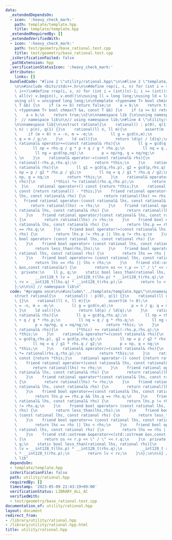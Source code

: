 ```yaml
---
data:
  _extendedDependsOn:
  - icon: ':heavy_check_mark:'
    path: template/template.hpp
    title: template/template.hpp
  _extendedRequiredBy: []
  _extendedVerifiedWith:
  - icon: ':heavy_check_mark:'
    path: test/geometry/base_rational.test.cpp
    title: test/geometry/base_rational.test.cpp
  _isVerificationFailed: false
  _pathExtension: hpp
  _verificationStatusIcon: ':heavy_check_mark:'
  attributes:
    links: []
  bundledCode: "#line 2 \"utility/rational.hpp\"\n\n#line 2 \"template/template.hpp\"\
    \n\n#include <bits/stdc++.h>\n\n#define rep(i, s, n) for (int i = s; i < (int)(n);\
    \ i++)\n#define rrep(i, s, n) for (int i = (int)(n)-1; i >= (int)(s); i--)\n#define\
    \ all(v) v.begin(), v.end()\n\nusing ll = long long;\nusing ld = long double;\n\
    using ull = unsigned long long;\n\ntemplate <typename T> bool chmin(T &a, const\
    \ T &b) {\n    if (a <= b) return false;\n    a = b;\n    return true;\n}\ntemplate\
    \ <typename T> bool chmax(T &a, const T &b) {\n    if (a >= b) return false;\n\
    \    a = b;\n    return true;\n}\n\nnamespace lib {\n\nusing namespace std;\n\n\
    }  // namespace lib\n\n// using namespace lib;\n#line 4 \"utility/rational.hpp\"\
    \n\nnamespace lib{\n\nstruct rational{\n    rational() : p(0), q(1) {}\n    rational(ll\
    \ n) : p(n), q(1) {}\n    rational(ll n, ll m){\n        assert(m != 0);\n   \
    \     if (m < 0) n = -n, m = -m;\n        ll g = gcd(n,m);\n        p = n / g;\
    \ q = m / g;\n    }\n    ld val(){\n        return ld(p) / ld(q);\n    }\n   \
    \ rational& operator+=(const rational& rhs){\n        ll g = gcd(q,rhs.q);\n \
    \       ll np = rhs.q / g * p + q / g * rhs.p;\n        ll nq = q / g * rhs.q;\n\
    \        ll ng = gcd(np,nq);\n        p = np/ng, q = nq/ng;\n        return *this;\
    \ \n    }\n    rational& operator-=(const rational& rhs){\n        (*this) +=\
    \ rational(-rhs.p,rhs.q);\n        return *this;\n    }\n    rational& operator*=(const\
    \ rational& rhs){\n        ll g1 = gcd(q,rhs.p), g2 = gcd(p,rhs.q);\n        ll\
    \ np = p / g2 * rhs.p / g1;\n        ll nq = q / g1 * rhs.q / g2;\n        p =\
    \ np, q = nq;\n        return *this;\n    }\n    rational& operator/=(const rational&\
    \ rhs){\n        (*this) *= rational(rhs.q,rhs.p);\n        return *this;\n  \
    \  }\n    rational operator+() const {return *this;}\n    rational operator-()\
    \ const {return rational() - *this;}\n    friend rational operator+(const rational&\
    \ lhs, const rational& rhs) {\n        return rational(lhs) += rhs;\n    }\n \
    \   friend rational operator-(const rational& lhs, const rational& rhs) {\n  \
    \      return rational(lhs) -= rhs;\n    }\n    friend rational operator*(const\
    \ rational& lhs, const rational& rhs) {\n        return rational(lhs) *= rhs;\n\
    \    }\n    friend rational operator/(const rational& lhs, const rational& rhs)\
    \ {\n        return rational(lhs) /= rhs;\n    }\n    friend bool operator==(const\
    \ rational& lhs, const rational& rhs) {\n        return lhs.p == rhs.p && lhs.q\
    \ == rhs.q;\n    }\n    friend bool operator!=(const rational& lhs, const rational&\
    \ rhs) {\n        return lhs.p != rhs.p || lhs.q != rhs.q;\n    }\n    friend\
    \ bool operator< (const rational lhs, const rational rhs) {\n        return less_than(lhs,rhs);\n\
    \    }\n    friend bool operator> (const rational lhs, const rational rhs) {\n\
    \        return less_than(rhs,lhs);\n    }\n    friend bool operator<= (const\
    \ rational lhs, const rational rhs) {\n        return lhs == rhs || lhs < rhs;\n\
    \    }\n    friend bool operator>= (const rational lhs, const rational rhs) {\n\
    \        return lhs == rhs || lhs > rhs;\n    }\n    friend std::ostream &operator<<(std::ostream\
    \ &os,const rational&r) {\n        return os << r.p << \" / \" << r.q;\n    }\n\
    \  private:\n    ll p, q;\n    static bool less_than(rational lhs, rational rhs){\n\
    \        __int128_t lv = __int128_t(lhs.p) * __int128_t(rhs.q);\n        __int128_t\
    \ rv = __int128_t(lhs.q) * __int128_t(rhs.p);\n        return lv < rv;\n    }\n\
    };\n\n\n} // namespace lib\n"
  code: "#pragma once\n\n#include\"../template/template.hpp\"\n\nnamespace lib{\n\n\
    struct rational{\n    rational() : p(0), q(1) {}\n    rational(ll n) : p(n), q(1)\
    \ {}\n    rational(ll n, ll m){\n        assert(m != 0);\n        if (m < 0) n\
    \ = -n, m = -m;\n        ll g = gcd(n,m);\n        p = n / g; q = m / g;\n   \
    \ }\n    ld val(){\n        return ld(p) / ld(q);\n    }\n    rational& operator+=(const\
    \ rational& rhs){\n        ll g = gcd(q,rhs.q);\n        ll np = rhs.q / g * p\
    \ + q / g * rhs.p;\n        ll nq = q / g * rhs.q;\n        ll ng = gcd(np,nq);\n\
    \        p = np/ng, q = nq/ng;\n        return *this; \n    }\n    rational& operator-=(const\
    \ rational& rhs){\n        (*this) += rational(-rhs.p,rhs.q);\n        return\
    \ *this;\n    }\n    rational& operator*=(const rational& rhs){\n        ll g1\
    \ = gcd(q,rhs.p), g2 = gcd(p,rhs.q);\n        ll np = p / g2 * rhs.p / g1;\n \
    \       ll nq = q / g1 * rhs.q / g2;\n        p = np, q = nq;\n        return\
    \ *this;\n    }\n    rational& operator/=(const rational& rhs){\n        (*this)\
    \ *= rational(rhs.q,rhs.p);\n        return *this;\n    }\n    rational operator+()\
    \ const {return *this;}\n    rational operator-() const {return rational() - *this;}\n\
    \    friend rational operator+(const rational& lhs, const rational& rhs) {\n \
    \       return rational(lhs) += rhs;\n    }\n    friend rational operator-(const\
    \ rational& lhs, const rational& rhs) {\n        return rational(lhs) -= rhs;\n\
    \    }\n    friend rational operator*(const rational& lhs, const rational& rhs)\
    \ {\n        return rational(lhs) *= rhs;\n    }\n    friend rational operator/(const\
    \ rational& lhs, const rational& rhs) {\n        return rational(lhs) /= rhs;\n\
    \    }\n    friend bool operator==(const rational& lhs, const rational& rhs) {\n\
    \        return lhs.p == rhs.p && lhs.q == rhs.q;\n    }\n    friend bool operator!=(const\
    \ rational& lhs, const rational& rhs) {\n        return lhs.p != rhs.p || lhs.q\
    \ != rhs.q;\n    }\n    friend bool operator< (const rational lhs, const rational\
    \ rhs) {\n        return less_than(lhs,rhs);\n    }\n    friend bool operator>\
    \ (const rational lhs, const rational rhs) {\n        return less_than(rhs,lhs);\n\
    \    }\n    friend bool operator<= (const rational lhs, const rational rhs) {\n\
    \        return lhs == rhs || lhs < rhs;\n    }\n    friend bool operator>= (const\
    \ rational lhs, const rational rhs) {\n        return lhs == rhs || lhs > rhs;\n\
    \    }\n    friend std::ostream &operator<<(std::ostream &os,const rational&r)\
    \ {\n        return os << r.p << \" / \" << r.q;\n    }\n  private:\n    ll p,\
    \ q;\n    static bool less_than(rational lhs, rational rhs){\n        __int128_t\
    \ lv = __int128_t(lhs.p) * __int128_t(rhs.q);\n        __int128_t rv = __int128_t(lhs.q)\
    \ * __int128_t(rhs.p);\n        return lv < rv;\n    }\n};\n\n\n} // namespace\
    \ lib"
  dependsOn:
  - template/template.hpp
  isVerificationFile: false
  path: utility/rational.hpp
  requiredBy: []
  timestamp: '2023-05-09 22:43:19+09:00'
  verificationStatus: LIBRARY_ALL_AC
  verifiedWith:
  - test/geometry/base_rational.test.cpp
documentation_of: utility/rational.hpp
layout: document
redirect_from:
- /library/utility/rational.hpp
- /library/utility/rational.hpp.html
title: utility/rational.hpp
---
```

